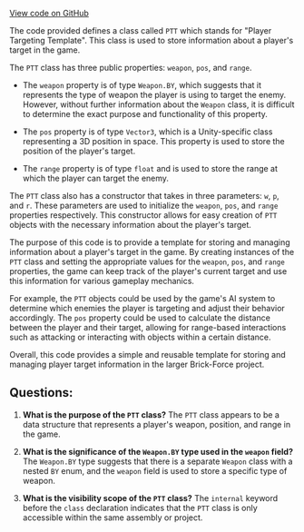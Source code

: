 [View code on GitHub](https://github.com/TieHaxJan/Brick-Force/Assembly-CSharp\PTT.cs)

The code provided defines a class called `PTT` which stands for "Player Targeting Template". This class is used to store information about a player's target in the game. 

The `PTT` class has three public properties: `weapon`, `pos`, and `range`. 

- The `weapon` property is of type `Weapon.BY`, which suggests that it represents the type of weapon the player is using to target the enemy. However, without further information about the `Weapon` class, it is difficult to determine the exact purpose and functionality of this property.

- The `pos` property is of type `Vector3`, which is a Unity-specific class representing a 3D position in space. This property is used to store the position of the player's target.

- The `range` property is of type `float` and is used to store the range at which the player can target the enemy.

The `PTT` class also has a constructor that takes in three parameters: `w`, `p`, and `r`. These parameters are used to initialize the `weapon`, `pos`, and `range` properties respectively. This constructor allows for easy creation of `PTT` objects with the necessary information about the player's target.

The purpose of this code is to provide a template for storing and managing information about a player's target in the game. By creating instances of the `PTT` class and setting the appropriate values for the `weapon`, `pos`, and `range` properties, the game can keep track of the player's current target and use this information for various gameplay mechanics.

For example, the `PTT` objects could be used by the game's AI system to determine which enemies the player is targeting and adjust their behavior accordingly. The `pos` property could be used to calculate the distance between the player and their target, allowing for range-based interactions such as attacking or interacting with objects within a certain distance.

Overall, this code provides a simple and reusable template for storing and managing player target information in the larger Brick-Force project.
## Questions: 
 1. **What is the purpose of the `PTT` class?**
The `PTT` class appears to be a data structure that represents a player's weapon, position, and range in the game. 

2. **What is the significance of the `Weapon.BY` type used in the `weapon` field?**
The `Weapon.BY` type suggests that there is a separate `Weapon` class with a nested `BY` enum, and the `weapon` field is used to store a specific type of weapon.

3. **What is the visibility scope of the `PTT` class?**
The `internal` keyword before the `class` declaration indicates that the `PTT` class is only accessible within the same assembly or project.